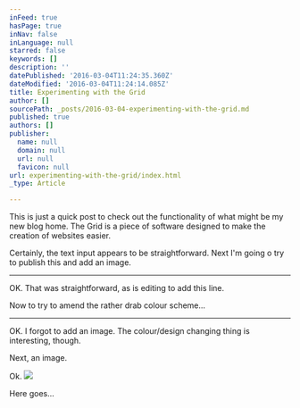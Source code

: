 ```yaml
---
inFeed: true
hasPage: true
inNav: false
inLanguage: null
starred: false
keywords: []
description: ''
datePublished: '2016-03-04T11:24:35.360Z'
dateModified: '2016-03-04T11:24:14.085Z'
title: Experimenting with the Grid
author: []
sourcePath: _posts/2016-03-04-experimenting-with-the-grid.md
published: true
authors: []
publisher:
  name: null
  domain: null
  url: null
  favicon: null
url: experimenting-with-the-grid/index.html
_type: Article

---
```

This is just a quick post to check out the functionality of what might be my new blog home. The Grid is a piece of software designed to make the creation of websites easier. 

Certainly, the text input appears to be straightforward. Next I'm going o try to publish this and add an image.

---

OK. That was straightforward, as is editing to add this line.

Now to try to amend the rather drab colour scheme...

---

OK. I forgot to add an image. The colour/design changing thing is interesting, though.

Next, an image.

Ok.
![](https://the-grid-user-content.s3-us-west-2.amazonaws.com/0e5c25b8-3810-4ba5-b4de-57b8261bbd8a.jpg)

Here goes...